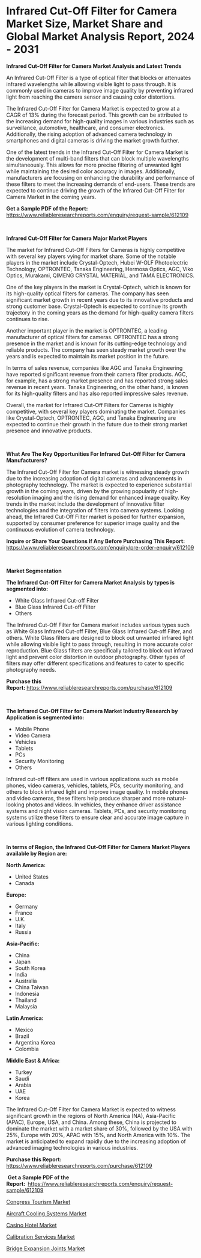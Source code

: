 <p><h1>Infrared Cut-Off Filter for Camera Market Size, Market Share and Global Market Analysis Report, 2024 - 2031</h1></p><p><strong>Infrared Cut-Off Filter for Camera Market Analysis and Latest Trends</strong></p>
<p><p>An Infrared Cut-Off Filter is a type of optical filter that blocks or attenuates infrared wavelengths while allowing visible light to pass through. It is commonly used in cameras to improve image quality by preventing infrared light from reaching the camera sensor and causing color distortions. </p><p>The Infrared Cut-Off Filter for Camera Market is expected to grow at a CAGR of 13% during the forecast period. This growth can be attributed to the increasing demand for high-quality images in various industries such as surveillance, automotive, healthcare, and consumer electronics. Additionally, the rising adoption of advanced camera technology in smartphones and digital cameras is driving the market growth further.</p><p>One of the latest trends in the Infrared Cut-Off Filter for Camera Market is the development of multi-band filters that can block multiple wavelengths simultaneously. This allows for more precise filtering of unwanted light while maintaining the desired color accuracy in images. Additionally, manufacturers are focusing on enhancing the durability and performance of these filters to meet the increasing demands of end-users. These trends are expected to continue driving the growth of the Infrared Cut-Off Filter for Camera Market in the coming years.</p></p>
<p><strong>Get a Sample PDF of the Report:&nbsp;</strong> <a href="https://www.reliableresearchreports.com/enquiry/request-sample/612109">https://www.reliableresearchreports.com/enquiry/request-sample/612109</a></p>
<p>&nbsp;</p>
<p><strong>Infrared Cut-Off Filter for Camera Major Market Players</strong></p>
<p><p>The market for Infrared Cut-Off Filters for Cameras is highly competitive with several key players vying for market share. Some of the notable players in the market include Crystal-Optech, Hubei W-OLF Photoelectric Technology, OPTRONTEC, Tanaka Engineering, Hermosa Optics, AGC, Viko Optics, Murakami, QIMENG CRYSTAL MATERIAL, and TAMA ELECTRONICS.</p><p>One of the key players in the market is Crystal-Optech, which is known for its high-quality optical filters for cameras. The company has seen significant market growth in recent years due to its innovative products and strong customer base. Crystal-Optech is expected to continue its growth trajectory in the coming years as the demand for high-quality camera filters continues to rise.</p><p>Another important player in the market is OPTRONTEC, a leading manufacturer of optical filters for cameras. OPTRONTEC has a strong presence in the market and is known for its cutting-edge technology and reliable products. The company has seen steady market growth over the years and is expected to maintain its market position in the future.</p><p>In terms of sales revenue, companies like AGC and Tanaka Engineering have reported significant revenue from their camera filter products. AGC, for example, has a strong market presence and has reported strong sales revenue in recent years. Tanaka Engineering, on the other hand, is known for its high-quality filters and has also reported impressive sales revenue.</p><p>Overall, the market for Infrared Cut-Off Filters for Cameras is highly competitive, with several key players dominating the market. Companies like Crystal-Optech, OPTRONTEC, AGC, and Tanaka Engineering are expected to continue their growth in the future due to their strong market presence and innovative products.</p></p>
<p>&nbsp;</p>
<p><strong>What Are The Key Opportunities For Infrared Cut-Off Filter for Camera Manufacturers?</strong></p>
<p><p>The Infrared Cut-Off Filter for Camera market is witnessing steady growth due to the increasing adoption of digital cameras and advancements in photography technology. The market is expected to experience substantial growth in the coming years, driven by the growing popularity of high-resolution imaging and the rising demand for enhanced image quality. Key trends in the market include the development of innovative filter technologies and the integration of filters into camera systems. Looking ahead, the Infrared Cut-Off Filter market is poised for further expansion, supported by consumer preference for superior image quality and the continuous evolution of camera technology.</p></p>
<p><strong>Inquire or Share Your Questions If Any Before Purchasing This Report:</strong> <a href="https://www.reliableresearchreports.com/enquiry/pre-order-enquiry/612109">https://www.reliableresearchreports.com/enquiry/pre-order-enquiry/612109</a></p>
<p>&nbsp;</p>
<p><strong>Market Segmentation</strong></p>
<p><strong>The Infrared Cut-Off Filter for Camera Market Analysis by types is segmented into:</strong></p>
<p><ul><li>White Glass Infrared Cut-off Filter</li><li>Blue Glass Infrared Cut-off Filter</li><li>Others</li></ul></p>
<p><p>The Infrared Cut-Off Filter for Camera market includes various types such as White Glass Infrared Cut-off Filter, Blue Glass Infrared Cut-off Filter, and others. White Glass filters are designed to block out unwanted infrared light while allowing visible light to pass through, resulting in more accurate color reproduction. Blue Glass filters are specifically tailored to block out infrared light and prevent color distortion in outdoor photography. Other types of filters may offer different specifications and features to cater to specific photography needs.</p></p>
<p><strong>Purchase this Report:&nbsp;</strong><a href="https://www.reliableresearchreports.com/purchase/612109">https://www.reliableresearchreports.com/purchase/612109</a></p>
<p>&nbsp;</p>
<p><strong>The Infrared Cut-Off Filter for Camera Market Industry Research by Application is segmented into:</strong></p>
<p><ul><li>Mobile Phone</li><li>Video Camera</li><li>Vehicles</li><li>Tablets</li><li>PCs</li><li>Security Monitoring</li><li>Others</li></ul></p>
<p><p>Infrared cut-off filters are used in various applications such as mobile phones, video cameras, vehicles, tablets, PCs, security monitoring, and others to block infrared light and improve image quality. In mobile phones and video cameras, these filters help produce sharper and more natural-looking photos and videos. In vehicles, they enhance driver assistance systems and night vision cameras. Tablets, PCs, and security monitoring systems utilize these filters to ensure clear and accurate image capture in various lighting conditions.</p></p>
<p>&nbsp;</p>
<p><strong>In terms of Region, the Infrared Cut-Off Filter for Camera Market Players available by Region are:</strong></p>
<p>
    <p> <strong> North America: </strong>
        <ul>
            <li>United States</li>
            <li>Canada</li>
        </ul>
        </p> 
    <p> <strong> Europe: </strong>
        <ul>
            <li>Germany</li>
            <li>France</li>
            <li>U.K.</li>
            <li>Italy</li>
            <li>Russia</li>
        </ul>
        </p> 
    <p> <strong> Asia-Pacific: </strong>
        <ul>
            <li>China</li>
            <li>Japan</li>
            <li>South Korea</li>
            <li>India</li>
            <li>Australia</li>
            <li>China Taiwan</li>
            <li>Indonesia</li>
            <li>Thailand</li>
            <li>Malaysia</li>
        </ul>
        </p> 
    <p> <strong> Latin America: </strong>
        <ul>
            <li>Mexico</li>
            <li>Brazil</li>
            <li>Argentina Korea</li>
            <li>Colombia</li>
        </ul>
        </p> 
    <p> <strong> Middle East & Africa: </strong>
        <ul>
            <li>Turkey</li>
            <li>Saudi</li>
            <li>Arabia</li>
            <li>UAE</li>
            <li>Korea</li>
        </ul>
    </p>
    </p>
<p><p>The Infrared Cut-Off Filter for Camera Market is expected to witness significant growth in the regions of North America (NA), Asia-Pacific (APAC), Europe, USA, and China. Among these, China is projected to dominate the market with a market share of 30%, followed by the USA with 25%, Europe with 20%, APAC with 15%, and North America with 10%. The market is anticipated to expand rapidly due to the increasing adoption of advanced imaging technologies in various industries.</p></p>
<p><strong>Purchase this Report: </strong><a href="https://www.reliableresearchreports.com/purchase/612109">https://www.reliableresearchreports.com/purchase/612109</a></p>
<p>&nbsp;<strong>Get a Sample PDF of the Report:&nbsp;&nbsp;</strong><a href="https://www.reliableresearchreports.com/enquiry/request-sample/612109">https://www.reliableresearchreports.com/enquiry/request-sample/612109</a></p>
<p><strong></strong></p>
<p><p><a href="https://medium.com/@leatharohan/congress-tourism-market-furnishes-information-on-market-share-market-trends-and-market-growth-f54c95d819e5">Congress Tourism Market</a></p><p><a href="https://github.com/ruddyyedelwadw/Market-Research-Report-List-1/blob/main/aircraft-cooling-systems-market.md">Aircraft Cooling Systems Market</a></p><p><a href="https://medium.com/@leatharohan/casino-hotel-market-furnishes-information-on-market-share-market-trends-and-market-growth-43fc4cd70557">Casino Hotel Market</a></p><p><a href="https://medium.com/@philliphicks76g/calibration-services-market-share-evolution-and-market-growth-trends-2024-2031-b2fd6fdcf2fa">Calibration Services Market</a></p><p><a href="https://medium.com/@leatharohan/bridge-expansion-joints-market-size-cagr-trends-2024-2030-a80d6dcab9eb">Bridge Expansion Joints Market</a></p></p>